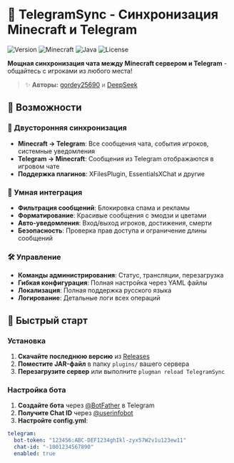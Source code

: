 # 🔮 TelegramSync - Синхронизация Minecraft и Telegram

![Version](https://img.shields.io/badge/version-1.0.0-blue.svg)
![Minecraft](https://img.shields.io/badge/Minecraft-1.21-green.svg)
![Java](https://img.shields.io/badge/Java-21-red.svg)
![License](https://img.shields.io/badge/license-MIT-lightgrey.svg)

**Мощная синхронизация чата между Minecraft сервером и Telegram** - общайтесь с игроками из любого места!

> ✨ **Авторы:** [gordey25690](https://github.com/gordey25690) и [DeepSeek](https://github.com/DeepSeek-AI)

## 🎯 Возможности

### 🔄 Двусторонняя синхронизация
- **Minecraft → Telegram**: Все сообщения чата, события игроков, системные уведомления
- **Telegram → Minecraft**: Сообщения из Telegram отображаются в игровом чате
- **Поддержка плагинов**: XFilesPlugin, EssentialsXChat и другие

### 🤖 Умная интеграция
- **Фильтрация сообщений**: Блокировка спама и рекламы
- **Форматирование**: Красивые сообщения с эмодзи и цветами
- **Авто-уведомления**: Вход/выход игроков, достижения, смерти
- **Безопасность**: Проверка прав доступа и ограничение длины сообщений

### 🛠 Управление
- **Команды администрирования**: Статус, трансляции, перезагрузка
- **Гибкая конфигурация**: Полная настройка через YAML файлы
- **Локализация**: Полная поддержка русского языка
- **Логирование**: Детальные логи всех операций

## 🚀 Быстрый старт

### Установка
1. **Скачайте последнюю версию** из [Releases](https://github.com/gordey25690/TelegramSync/releases)
2. **Поместите JAR-файл** в папку `plugins/` вашего сервера
3. **Перезагрузите сервер** или выполните `plugman reload TelegramSync`

### Настройка бота
1. **Создайте бота** через [@BotFather](https://t.me/BotFather) в Telegram
2. **Получите Chat ID** через [@userinfobot](https://t.me/userinfobot)
3. **Настройте config.yml**:
```yaml
telegram:
  bot-token: "123456:ABC-DEF1234ghIkl-zyx57W2v1u123ew11"
  chat-id: "-1001234567890"
  enabled: true
